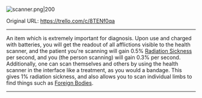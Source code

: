 ![scanner.png\|200](/Items/Health%20Scanner%20-%20Attachments/6718845db30472d958dd7cee.png)

Original URL: https://trello.com/c/8TENf0qa

---

An item which is extremely important for diagnosis. Upon use and charged with batteries, you will get the readout of all afflictions visible to the health scanner, and the patient you're scanning will gain 0.5% [Radiation Sickness](../Torso/Radiation%20Sickness.md) per second, and you (the person scanning) will gain 0.3% per second. Additionally, one can scan themselves and others by using the health scanner in the interface like a treatment, as you would a bandage. This gives 1% radiation sickness, and also allows you to scan individual limbs to find things such as [Foreign Bodies](../Any%20bodypart/Foreign%20Bodies.md).

---

